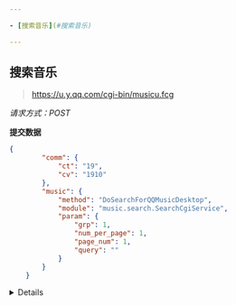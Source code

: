 ```yaml
---

- [搜索音乐](#搜索音乐)

---
```


## 搜索音乐

> https://u.y.qq.com/cgi-bin/musicu.fcg

*请求方式：POST*

**提交数据**

```json
{
        "comm": {
            "ct": "19",
            "cv": "1910"
        },
        "music": {
            "method": "DoSearchForQQMusicDesktop",
            "module": "music.search.SearchCgiService",
            "param": {
                "grp": 1,
                "num_per_page": 1,
                "page_num": 1,
                "query": ""
            }
        }
    }
```

<details>
